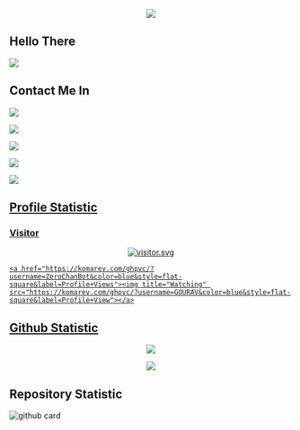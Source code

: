 </h1>

<p align="center">

  <img src="https://telegra.ph/file/56f641c3cf138aa7f27b2.jpg" />

</p>

## Hello There
<a href="//https://instagram.com/dark_devil_3609"><img align="center" src="https://cardivo.vercel.app/api?name=Gourav&description=Halo,%20I%27m%20Gourav%20and%20I'm%20still a beginner %20programer%20Nice%20to%20meet%20you%20%F0%9F%91%8B&image=https://avatars.githubusercontent.com/darkdevil3610&usqp=CAU&backgroundColor=%23ecf0f1&youtube=GOURAV&github=GS&pattern=ticTacToe&colorPattern=%23eaeaea&site=webraku.xyz"/></a>
## Contact Me In

<p>

  <a href="https://instagram.com/dark_devil_3609"><img src="https://img.shields.io/badge/Instagram-E4405F?style=for-the-badge&logo=instagram&logoColor=white"/> 

  <a href="https://wa.me/918089152280/"><img src="https://img.shields.io/badge/WhatsApp-25D366?style=for-the-badge&logo=whatsapp&logoColor=white" />

<a href=""><img src="https://img.shields.io/badge/YouTube-GOURAV-ff0000?style=for-the-badge&logo=youtube&logoColor=ff0000&link=https://youtube.com/c/" /><br>

   <a href="https://github.com/darkdevil3610"><img src="https://img.shields.io/badge/-GitHub-black?style=flat-square&logo=github" /> 

  <a href="https://youtube.com"><img src="https://img.shields.io/youtube/channel/subscribers/UC7SydwUESoyOQ3qZZuoaNHw?style=social" /> <br>

</p>

## Profile Statistic

<h3 align="left">Visitor</h3>

<p align="center">

<img src="https://count.getloli.com/get/?theme=moebooru-h" alt="visitor.svg">
           
    <a href="https://komarev.com/ghpvc/?username=ZeroChanBot&color=blue&style=flat-square&label=Profile+Views"><img title="Watching" src="https://komarev.com/ghpvc/?username=GOURAV&color=blue&style=flat-square&label=Profile+View"></a>
</p>

## Github Statistic

<p align="center"><a href="https://github.com/darkdevil3610"><img src="https://github-readme-stats.vercel.app/api?username=darkdevil3610&show_icons=true&theme=radical"></a></p>
<p align="center"><a href="https://github.com/darkdevil3610"><img src="https://github-readme-stats.vercel.app/api/top-langs/?username=darkdevil3610&theme=radical&layout=compact"></a></p> 

## Repository Statistic
![github card](https://github-readme-stats.vercel.app/api/pin/?username=darkdevil3610&repo=Scrappe&theme=dark)


